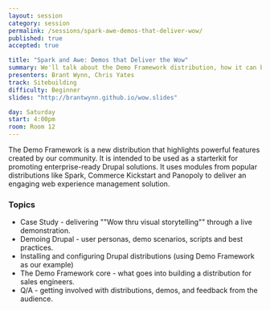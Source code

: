 ```yaml
---
layout: session
category: session
permalink: /sessions/spark-awe-demos-that-deliver-wow/
published: true
accepted: true

title: "Spark and Awe: Demos that Deliver the Wow"
summary: We'll talk about the Demo Framework distribution, how it can be leveraged to engage customers and teach best practices for demoing Drupal to the enterprise.
presenters: Brant Wynn, Chris Yates
track: Sitebuilding
difficulty: Beginner
slides: "http://brantwynn.github.io/wow.slides"

day: Saturday
start: 4:00pm
room: Room 12
---
```


The Demo Framework is a new distribution that highlights powerful features created by our community. It is intended to be used as a starterkit for promoting enterprise-ready Drupal solutions. It uses modules from popular distributions like Spark, Commerce Kickstart and Panopoly to deliver an engaging web experience management solution.

### Topics

- Case Study - delivering ""Wow thru visual storytelling"" through a live demonstration.
- Demoing Drupal - user personas, demo scenarios, scripts and best practices.
- Installing and configuring Drupal distributions (using Demo Framework as our example)
- The Demo Framework core - what goes into building a distribution for sales engineers.
- Q/A - getting involved with distributions, demos, and feedback from the audience.
